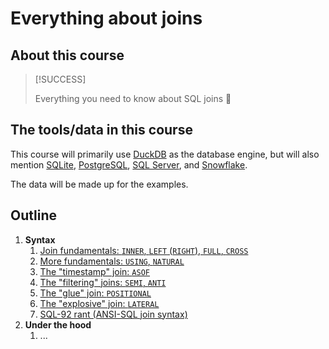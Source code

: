 # Everything about joins

## About this course

> [!SUCCESS]
>
> Everything you need to know about SQL joins 🎉

## The tools/data in this course

This course will primarily use [DuckDB](https://duckdb.org/) as the database engine, but will also mention [SQLite](https://www.sqlite.org/), [PostgreSQL](https://www.postgresql.org/), [SQL Server](https://learn.microsoft.com/en-us/sql/sql-server/?view=sql-server-ver16), and [Snowflake](https://docs.snowflake.com/).

The data will be made up for the examples.

## Outline

1. **Syntax**
   1. [Join fundamentals: `INNER`, `LEFT` (`RIGHT`), `FULL`, `CROSS`](syntax/join-fundamentals.md)
   2. [More fundamentals: `USING`, `NATURAL`](syntax/more-fundamentals.md)
   3. [The "timestamp" join: `ASOF`](syntax/timestamp-joins.md)
   4. [The "filtering" joins: `SEMI`, `ANTI`](syntax/filtering-joins.md)
   5. [The "glue" join: `POSITIONAL`](syntax/glue-joins.md)
   6. [The "explosive" join: `LATERAL`](syntax/explosive-joins.md)
   7. [SQL-92 rant (ANSI-SQL join syntax)](syntax/sql-92-rant.md)
2. **Under the hood**
   1. ...
